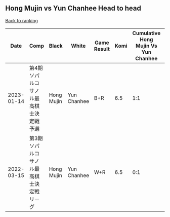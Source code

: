 ## Hong Mujin vs Yun Chanhee Head to head

[Back to ranking](../../index.md)




| **Date** | **Comp** | **Black** | **White** | **Game Result** | **Komi** | **Cumulative Hong Mujin Vs Yun Chanhee** | **Hong Mujin Streak** | **Yun Chanhee Streak** | 
| --- | --- | --- | --- | --- | --- | --- | --- | --- |
| 2023-01-14 | 第4期ソパルコサノル最高棋士決定戦予選 | Hong Mujin | Yun Chanhee | B+R | 6.5 | 1:1 | 1 | 0 | 
| 2022-03-15 | 第3期ソパルコサノル最高棋士決定戦リーグ | Hong Mujin | Yun Chanhee | W+R | 6.5 | 0:1 | 0 | 1 |




